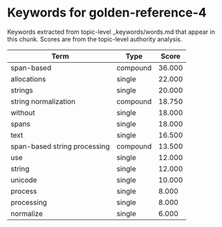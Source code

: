 # Keywords for golden-reference-4

Keywords extracted from topic-level _keywords/words.md that appear in this chunk.
Scores are from the topic-level authority analysis.

| Term | Type | Score |
|------|------|-------|
| span-based | compound | 36.000 |
| allocations | single | 22.000 |
| strings | single | 20.000 |
| string normalization | compound | 18.750 |
| without | single | 18.000 |
| spans | single | 18.000 |
| text | single | 16.500 |
| span-based string processing | compound | 13.500 |
| use | single | 12.000 |
| string | single | 12.000 |
| unicode | single | 10.000 |
| process | single | 8.000 |
| processing | single | 8.000 |
| normalize | single | 6.000 |
